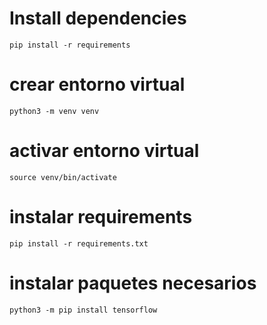# Install dependencies

`pip install -r requirements`


# crear entorno virtual

`python3 -m venv venv`

# activar entorno virtual

`source venv/bin/activate`

# instalar requirements

`pip install -r requirements.txt`

# instalar paquetes necesarios

`python3 -m pip install tensorflow`